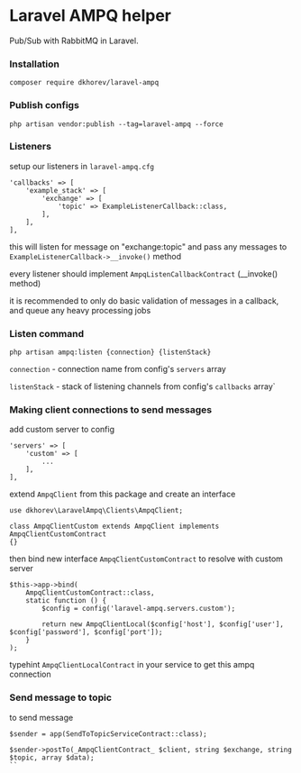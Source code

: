 # Laravel AMPQ helper

Pub/Sub with RabbitMQ in Laravel.

### Installation

`composer require dkhorev/laravel-ampq`

### Publish configs

`php artisan vendor:publish --tag=laravel-ampq --force`

### Listeners

setup our listeners in `laravel-ampq.cfg`

```
'callbacks' => [
    'example_stack' => [
        'exchange' => [
            'topic' => ExampleListenerCallback::class,
        ],
    ],
],
```

this will listen for message on "exchange:topic" and pass any messages to `ExampleListenerCallback->__invoke()` method

every listener should implement `AmpqListenCallbackContract` (__invoke() method)

it is recommended to only do basic validation of messages in a callback, and queue any heavy processing jobs

### Listen command

`php artisan ampq:listen {connection} {listenStack}`

`connection` - connection name from config's `servers` array

`listenStack` - stack of listening channels from config's `callbacks` array`

### Making client connections to send messages

add custom server to config

```
'servers' => [
    'custom' => [
        ...
    ],
],
```

extend `AmpqClient` from this package and create an interface
```
use dkhorev\LaravelAmpq\Clients\AmpqClient;

class AmpqClientCustom extends AmpqClient implements AmpqClientCustomContract
{}
```

then bind new interface `AmpqClientCustomContract` to resolve with custom server

```
$this->app->bind(
    AmpqClientCustomContract::class,
    static function () {
        $config = config('laravel-ampq.servers.custom');

        return new AmpqClientLocal($config['host'], $config['user'], $config['password'], $config['port']);
    }
);
```

typehint `AmpqClientLocalContract` in your service to get this ampq connection

### Send message to topic
to send message
```
$sender = app(SendToTopicServiceContract::class);
``` 

```
$sender->postTo(_AmpqClientContract_ $client, string $exchange, string $topic, array $data);
``
